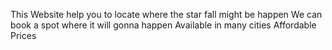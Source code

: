 This Website help you to locate where the star fall might be happen
We can book a spot where it will gonna happen
Available in many cities 
Affordable Prices